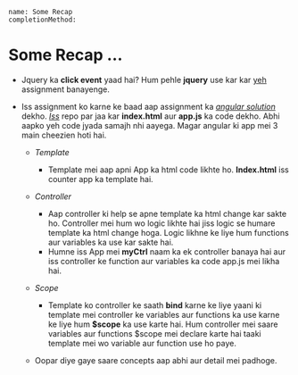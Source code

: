 ```ngmeta
name: Some Recap
completionMethod:
```

# Some Recap …
- Jquery ka **click event** yaad hai? Hum pehle **jquery** use kar kar [yeh](https://vidur149.github.io/angular/counter-jquery/) assignment banayenge.

- Iss assignment ko karne ke baad aap assignment ka _[angular solution](https://vidur149.github.io/angular/counter/)_ dekho. _[Iss](https://github.com/vidur149/vidur149.github.io/tree/master/angular/counter)_ repo par jaa kar **index.html** aur **app.js** ka code dekho. Abhi aapko yeh code jyada samajh nhi aayega. Magar angular ki app mei 3 main cheezien hoti hai.

	- _Template_ 
	    - Template mei aap apni App ka html code likhte ho. **Index.html** iss counter app ka template hai.

    - _Controller_
        - Aap controller ki help se apne template ka html change kar sakte ho. Controller mei hum wo logic likhte hai jiss logic se humare template ka html change hoga. Logic likhne ke liye hum functions aur variables ka use kar sakte hai.
        - Humne iss App mei **myCtrl** naam ka ek controller banaya hai aur iss controller ke function aur variables ka code app.js mei likha hai.

    - _Scope_
        - Template ko controller ke saath **bind** karne ke liye yaani ki template mei controller ke variables aur functions ka use karne ke liye hum **$scope** ka use karte hai. Hum controller mei saare variables aur functions $scope mei declare karte hai taaki template mei wo variable aur function use ho paye.

    - Oopar diye gaye saare concepts aap abhi aur detail mei padhoge.


